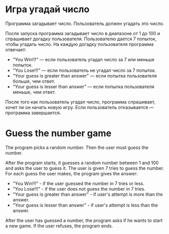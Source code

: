 # Игра угадай число

Программа загадывает число. Пользователь должен угадать это число.

После запуска программа загадывает число в диапазоне от 1 до 100 и спрашивает догадку пользователя.
Пользователю дается 7 попыток, чтобы угадать число. На каждую догадку пользователя программа отвечает:

* "You Win!!!" — если пользователь угадал число за 7 или меньше попыток.
* "You Lose!!!" — если пользователь не угадал число за 7 попыток.
* "Your guess is greater than answer" — если попытка пользователя больше, чем ответ.
* "Your guess is lesser than answer" — если попытка пользователя меньше, чем ответ.

После того как пользователь угадал число, программа спрашивает, хочет ли он начать новую игру.
Если пользователь отказывается — программа завершается.

# Guess the number game

The program picks a random number. Then the user must guess the number.

After the program starts, it guesses a random number between 1 and 100 and asks the user to guess it.
The user is given 7 tries to guess the number. For each guess the user makes, the program gives the answer:

* "You Win!!!" - if the user guessed the number in 7 tries or less.
* "You Lose!!!" - if the user does not guess the number in 7 tries.
* "Your guess is greater than answer" - if user's attempt is more than the answer.
* "Your guess is lesser than answer" - if user's attempt is less than the answer.

After the user has guessed a number, the program asks if he wants to start a new game.
If the user refuses, the program ends.
